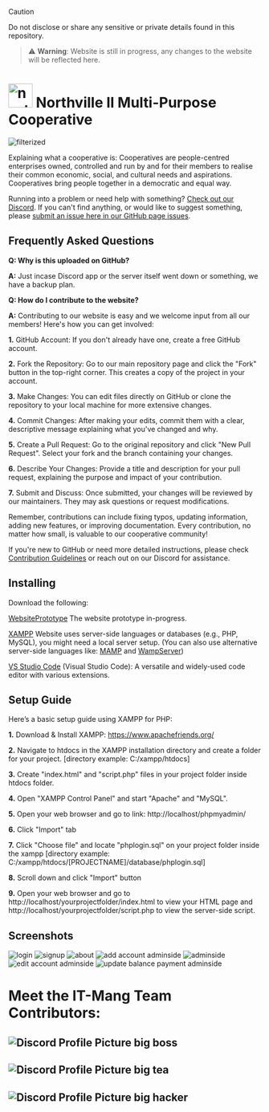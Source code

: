 > [!CAUTION]
> Do not disclose or share any sensitive or private details found in this repository.

> ⚠️ **Warning**: Website is still in progress, any changes to the website will be reflected here.

# <img src="https://github.com/user-attachments/assets/7c76ba70-5845-4a69-b3da-a0689fc94b19" width="48" alt="northville logo n-transformed"> Northville II Multi-Purpose Cooperative


![filterized](https://github.com/user-attachments/assets/a8a78dc2-1569-40d1-88d1-580ac839b75e)

Explaining what a cooperative is: Cooperatives are people-centred enterprises owned, controlled and run by and for their members to realise their common economic, social, and cultural needs and aspirations. Cooperatives bring people together in a democratic and equal way.

Running into a problem or need help with something? [Check out our Discord](https://discord.gg/P5UR3S7P). If you can't find anything, or would like to suggest something, please [submit an issue here in our GitHub page issues](https://github.com/SushiMini/WebsitePrototype/issues).
 

## Frequently Asked Questions

**Q: Why is this uploaded on GitHub?**

**A:** Just incase Discord app or the server itself went down or something, we have a backup plan.

**Q: How do I contribute to the website?**

**A:** Contributing to our website is easy and we welcome input from all our members! Here's how you can get involved:

**1.** GitHub Account: If you don't already have one, create a free GitHub account.

**2.** Fork the Repository: Go to our main repository page and click the "Fork" button in the top-right corner. This creates a copy of the project in your account.

**3.** Make Changes: You can edit files directly on GitHub or clone the repository to your local machine for more extensive changes.

**4.** Commit Changes: After making your edits, commit them with a clear, descriptive message explaining what you've changed and why.

**5.** Create a Pull Request: Go to the original repository and click "New Pull Request". Select your fork and the branch containing your changes.

**6.** Describe Your Changes: Provide a title and description for your pull request, explaining the purpose and impact of your contribution.

**7.** Submit and Discuss: Once submitted, your changes will be reviewed by our maintainers. They may ask questions or request modifications.

Remember, contributions can include fixing typos, updating information, adding new features, or improving documentation. Every contribution, no matter how small, is valuable to our cooperative community!

If you're new to GitHub or need more detailed instructions, please check [Contribution Guidelines](link-to-guidelines) or reach out on our Discord for assistance.
 
 ## Installing
Download the following:

[WebsitePrototype](https://github.com/SushiMini/WebsitePrototype/releases) The website prototype in-progress.

[XAMPP](https://www.apachefriends.org/) Website uses server-side languages or databases (e.g., PHP, MySQL), you might need a local server setup. (You can also use alternative server-side languages like: [MAMP](https://www.mamp.info/en/windows/) and [WampServer](https://www.wampserver.com/en/))

[VS Studio Code](https://code.visualstudio.com/) (Visual Studio Code): A versatile and widely-used code editor with various extensions.


## Setup Guide
Here’s a basic setup guide using XAMPP for PHP:

**1.** Download & Install XAMPP: https://www.apachefriends.org/

**2.** Navigate to htdocs in the XAMPP installation directory and create a folder for your project.
[directory example: C:/xampp/htdocs]

**3.** Create "index.html" and "script.php" files in your project folder inside htdocs folder.

**4.** Open "XAMPP Control Panel" and start "Apache" and "MySQL".

**5.** Open your web browser and go to link: http://localhost/phpmyadmin/

**6.** Click "Import" tab

**7.** Click "Choose file" and locate "phplogin.sql" on your project folder inside the xampp
[directory example: C:/xampp/htdocs/[PROJECTNAME]/database/phplogin.sql]

**8.** Scroll down and click "Import" button

**9.** Open your web browser and go to http://localhost/yourprojectfolder/index.html to view your HTML page and http://localhost/yourprojectfolder/script.php to view the server-side script.

## Screenshots
![login](https://github.com/user-attachments/assets/c4f4a005-4358-48e6-bf75-6b2a37f7987b)
![signup](https://github.com/user-attachments/assets/0aba4e50-28ac-48dc-b9b5-68dbfb18876f)
![about](https://github.com/user-attachments/assets/98436591-0cbd-44e8-94b2-bbf94ee9f73b)
![add account adminside](https://github.com/user-attachments/assets/0f674fe0-37d6-4a73-beb8-87a6d5daa7fe)
![adminside](https://github.com/user-attachments/assets/ec522924-11e4-490c-a6b7-8edc5e9b0e33)
![edit account adminside](https://github.com/user-attachments/assets/3a8883c8-e5b7-4eae-ac0b-2a5ee0472fcd)
![update balance   payment adminside](https://github.com/user-attachments/assets/9dd2d888-37cd-4c9c-8620-88d07599f389)


# Meet the IT-Mang Team Contributors:
## ![Discord Profile Picture](https://cdn.discordapp.com/avatars/736908126791401505/5bfeeaad1fe0cfe86715129903ac480b.png) big boss

## ![Discord Profile Picture](https://cdn.discordapp.com/avatars/798829229785219083/d5542fe3cb1abf96eefd5c2d35932105.png) big tea

## ![Discord Profile Picture](https://cdn.discordapp.com/avatars/1144291311692808233/1305d5b700acc981e648993f746cf9a4.png) big hacker
